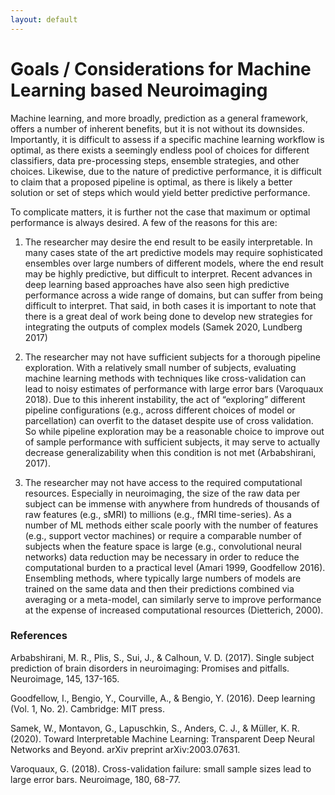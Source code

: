 ```yaml
---
layout: default
---
```


# Goals / Considerations for Machine Learning based Neuroimaging

Machine learning, and more broadly, prediction as a general framework, offers a number of inherent benefits, but it is not without its downsides. Importantly, it is difficult to assess if a specific machine learning workflow is optimal, as there exists a seemingly endless pool of choices for different classifiers, data pre-processing steps, ensemble strategies, and other choices. Likewise, due to the nature of predictive performance, it is difficult to claim that a proposed pipeline is optimal, as there is likely a better solution or set of steps which would yield better predictive performance. 

To complicate matters, it is further not the case that maximum or optimal performance is always desired. A few of the reasons for this are: 

1. The researcher may desire the end result to be easily interpretable. In many cases state of the art predictive models may require sophisticated ensembles over large numbers of different models, where the end result may be highly predictive, but difficult to interpret. Recent advances in deep learning based approaches have also seen high predictive performance across a wide range of domains, but can suffer from being difficult to interpret. That said, in both cases it is important to note that there is a great deal of work being done to develop new strategies for integrating the outputs of complex models (Samek 2020, Lundberg 2017)

2. The researcher may not have sufficient subjects for a thorough pipeline exploration. With a relatively small number of subjects, evaluating machine learning methods with techniques like cross-validation can lead to noisy estimates of performance with large error bars (Varoquaux 2018). Due to this inherent instability, the act of “exploring” different pipeline configurations (e.g., across different choices of model or parcellation) can overfit to the dataset despite use of cross validation. So while pipeline exploration may be a reasonable choice to improve out of sample performance with sufficient subjects, it may serve to actually decrease generalizability when this condition is not met (Arbabshirani, 2017). 

3. The researcher may not have access to the required computational resources. Especially in neuroimaging, the size of the raw data per subject can be immense with anywhere from hundreds of thousands of raw features (e.g., sMRI) to millions (e.g., fMRI time-series). As a number of ML methods either scale poorly with the number of features (e.g., support vector machines) or require a comparable number of subjects when the feature space is large (e.g., convolutional neural networks) data reduction may be necessary in order to reduce the computational burden to a practical level (Amari 1999, Goodfellow 2016). Ensembling methods, where typically large numbers of models are trained on the same data and then their predictions combined via averaging or a meta-model, can similarly serve to improve performance at the expense of increased computational resources (Dietterich, 2000).

### References

Arbabshirani, M. R., Plis, S., Sui, J., & Calhoun, V. D. (2017). Single subject prediction of brain disorders in neuroimaging: Promises and pitfalls. Neuroimage, 145, 137-165.

Goodfellow, I., Bengio, Y., Courville, A., & Bengio, Y. (2016). Deep learning (Vol. 1, No. 2). Cambridge: MIT press.

Samek, W., Montavon, G., Lapuschkin, S., Anders, C. J., & Müller, K. R. (2020). Toward Interpretable Machine Learning: Transparent Deep Neural Networks and Beyond. arXiv preprint arXiv:2003.07631.

Varoquaux, G. (2018). Cross-validation failure: small sample sizes lead to large error bars. Neuroimage, 180, 68-77.